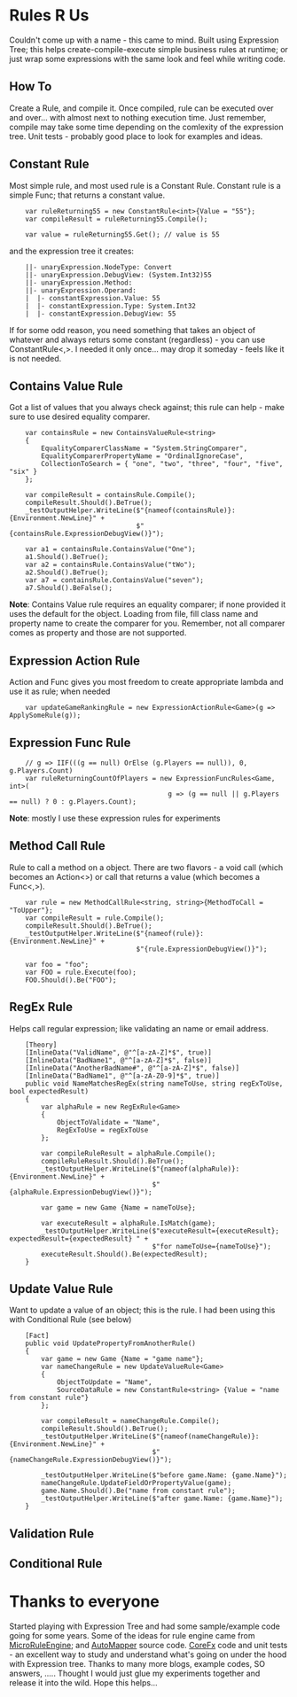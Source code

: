 # Rules R Us
Couldn't come up with a name - this came to mind.
Built using Expression Tree; this helps create-compile-execute simple business rules at runtime; or just wrap some expressions with the same look and feel while writing code.

## How To
Create a Rule, and compile it.  Once compiled, rule can be executed over and over... with almost next to nothing execution time.  Just remember, compile may take some time depending on the comlexity of the expression tree.  Unit tests - probably good place to look for examples and ideas.

## Constant Rule
Most simple rule, and most used rule is a Constant Rule.  Constant rule is a simple Func; that returns a constant value.
```
    var ruleReturning55 = new ConstantRule<int>{Value = "55"};
    var compileResult = ruleReturning55.Compile();

    var value = ruleReturning55.Get(); // value is 55
```
and the expression tree it creates:
```
    ||- unaryExpression.NodeType: Convert
    ||- unaryExpression.DebugView: (System.Int32)55
    ||- unaryExpression.Method: 
    ||- unaryExpression.Operand:
    |  |- constantExpression.Value: 55
    |  |- constantExpression.Type: System.Int32
    |  |- constantExpression.DebugView: 55
```
If for some odd reason, you need something that takes an object of whatever and always returs some constant (regardless) - you can use ConstantRule<,>.  I needed it only once... may drop it someday - feels like it is not needed.

## Contains Value Rule
Got a list of values that you always check against; this rule can help - make sure to use desired equality comparer.
```
    var containsRule = new ContainsValueRule<string>
    {
        EqualityComparerClassName = "System.StringComparer",
        EqualityComparerPropertyName = "OrdinalIgnoreCase",
        CollectionToSearch = { "one", "two", "three", "four", "five", "six" }
    };

    var compileResult = containsRule.Compile();
    compileResult.Should().BeTrue();
    _testOutputHelper.WriteLine($"{nameof(containsRule)}:{Environment.NewLine}" +
                                $"{containsRule.ExpressionDebugView()}");

    var a1 = containsRule.ContainsValue("One");
    a1.Should().BeTrue();
    var a2 = containsRule.ContainsValue("tWo");
    a2.Should().BeTrue();
    var a7 = containsRule.ContainsValue("seven");
    a7.Should().BeFalse();
```
__Note__: Contains Value rule requires an equality comparer; if none provided it uses the default for the object.  Loading from file, fill class name and property name to create the comparer for you.  Remember, not all comparer comes as property and those are not supported.

## Expression Action Rule
Action and Func gives you most freedom to create appropriate lambda and use it as rule; when needed
```
    var updateGameRankingRule = new ExpressionActionRule<Game>(g => ApplySomeRule(g));
```

## Expression Func Rule
```
    // g => IIF(((g == null) OrElse (g.Players == null)), 0, g.Players.Count)
    var ruleReturningCountOfPlayers = new ExpressionFuncRules<Game, int>(
                                        g => (g == null || g.Players == null) ? 0 : g.Players.Count);
```
__Note__: mostly I use these expression rules for experiments

## Method Call Rule
Rule to call a method on a object.  There are two flavors - a void call (which becomes an Action<>) or call that returns a value (which becomes a Func<,>).
```
    var rule = new MethodCallRule<string, string>{MethodToCall = "ToUpper"};
    var compileResult = rule.Compile();
    compileResult.Should().BeTrue();
    _testOutputHelper.WriteLine($"{nameof(rule)}:{Environment.NewLine}" +
                                $"{rule.ExpressionDebugView()}");

    var foo = "foo";
    var FOO = rule.Execute(foo);
    FOO.Should().Be("FOO");
```

## RegEx Rule
Helps call regular expression; like validating an name or email address.
```
    [Theory]
    [InlineData("ValidName", @"^[a-zA-Z]*$", true)]
    [InlineData("BadName1", @"^[a-zA-Z]*$", false)]
    [InlineData("AnotherBadName#", @"^[a-zA-Z]*$", false)]
    [InlineData("BadName1", @"^[a-zA-Z0-9]*$", true)]
    public void NameMatchesRegEx(string nameToUse, string regExToUse, bool expectedResult)
    {
        var alphaRule = new RegExRule<Game>
        {
            ObjectToValidate = "Name",
            RegExToUse = regExToUse
        };

        var compileRuleResult = alphaRule.Compile();
        compileRuleResult.Should().BeTrue();
        _testOutputHelper.WriteLine($"{nameof(alphaRule)}:{Environment.NewLine}" +
                                    $"{alphaRule.ExpressionDebugView()}");

        var game = new Game {Name = nameToUse};

        var executeResult = alphaRule.IsMatch(game);
        _testOutputHelper.WriteLine($"executeResult={executeResult}; expectedResult={expectedResult} " +
                                    $"for nameToUse={nameToUse}");
        executeResult.Should().Be(expectedResult);
    }
```

## Update Value Rule
Want to update a value of an object; this is the rule.  I had been using this with Conditional Rule (see below)
```
    [Fact]
    public void UpdatePropertyFromAnotherRule()
    {
        var game = new Game {Name = "game name"};
        var nameChangeRule = new UpdateValueRule<Game>
        {
            ObjectToUpdate = "Name",
            SourceDataRule = new ConstantRule<string> {Value = "name from constant rule"}
        };

        var compileResult = nameChangeRule.Compile();
        compileResult.Should().BeTrue();
        _testOutputHelper.WriteLine($"{nameof(nameChangeRule)}:{Environment.NewLine}" +
                                    $"{nameChangeRule.ExpressionDebugView()}");

        _testOutputHelper.WriteLine($"before game.Name: {game.Name}");
        nameChangeRule.UpdateFieldOrPropertyValue(game);
        game.Name.Should().Be("name from constant rule");
        _testOutputHelper.WriteLine($"after game.Name: {game.Name}");
    }
```

## Validation Rule


## Conditional Rule


# Thanks to everyone
Started playing with Expression Tree and had some sample/example code going for some years.  Some of the ideas for rule engine came from [MicroRuleEngine](https://github.com/runxc1/MicroRuleEngine); and [AutoMapper](https://github.com/AutoMapper/AutoMapper) source code.  [CoreFx](https://github.com/dotnet/corefx) code and unit tests - an excellent way to study and understand what's going on under the hood with Expression tree.  Thanks to many more blogs, example codes, SO answers, .....  Thought I would just glue my experiments together and release it into the wild.  Hope this helps...

